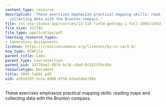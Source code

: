 ```yaml
---
content_type: resource
description: 'These exercises emphasize practical mapping skills: reading maps and
  collecting data with the Brunton compass.'
file: /ol-ocw-studio-app/courses/12-114-field-geology-i-fall-2005/a391b59f5ccbdd60df56b2ea5abe198e_2005_lab01.pdf
file_size: 311742
file_type: application/pdf
learning_resource_types:
- Laboratory Assignments
license: https://creativecommons.org/licenses/by-nc-sa/4.0/
ocw_type: OCWFile
parent_title: Labs
parent_type: CourseSection
parent_uid: 33778ae2-d8fd-bc16-c8a0-0c5223f9cd9a
resourcetype: Document
title: 2005_lab01.pdf
uid: a391b59f-5ccb-dd60-df56-b2ea5abe198e
---
```

These exercises emphasize practical mapping skills: reading maps and collecting data with the Brunton compass.